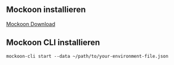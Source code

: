 ## Mockoon installieren
[Mockoon Download](https://mockoon.com/download/)

## Mockoon CLI installieren
```
mockoon-cli start --data ~/path/to/your-environment-file.json
```


